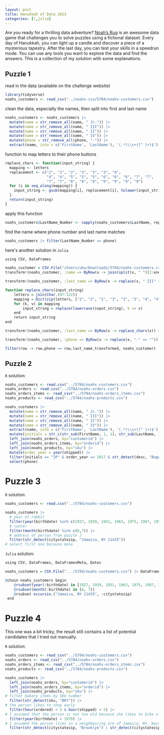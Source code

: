 ```yaml
---
layout: post
title: Hanukkah of Data 2023
categories: [r,julia]
---
```


Are you ready for a thrilling data adventure? [Noah’s Rug](https://hanukkah.bluebird.sh/5784/) is an awesome data game that challenges you to solve puzzles using a fictional dataset. Every day of Hanukkah, you can light up a candle and discover a piece of a mysterious tapestry. After the last day, you can test your skills in a speedrun mode. You can use any tools you want to explore the data and find the answers.
This is a collection of my solution with some explanations.

## Puzzle 1

read in the data (available on the challenge website)
```R
library(tidyverse)
noahs_customers <- read_csv("../noahs-csv/5784/noahs-customers.csv")
```

clean the data, especially the names, then split into first and last name
```R
noahs_customers <- noahs_customers |>
  mutate(name = str_remove_all(name, " Jr.")) |>
  mutate(name = str_remove_all(name, " III")) |>
  mutate(name = str_remove_all(name, " II")) |>
  mutate(name = str_remove_all(name, " IV")) |>
  mutate(phone = str_remove_all(phone, "-")) |>
  extract(name, into = c('FirstName', 'LastName'), '(.*)\\s+([^ ]+)$')
```

function to map letters to their phone buttons
```R
replace_chars <- function(input_string) {
  mapping <- letters
  replacement <- c("2", "2", "2", "3", "3", "3", "4", 
                   "4", "4", "5", "5", "5", "6", "6", "6", "7", "7", 
                   "7", "7", "8", "8", "8", "9", "9", "9", "9")
  for (i in seq_along(mapping)) {
    input_string <- gsub(mapping[i], replacement[i], tolower(input_string))
  }
  return(input_string)
}
```
apply this function
```R
noahs_customers$LastName_Number <- sapply(noahs_customers$LastName, replace_chars)
```
find the name where phone number and last name matches
```R
noahs_customers |> filter(LastName_Number == phone)
```

here's another solution in `Julia`

```R
using CSV, DataFrames

noahs_customer = CSV.File("/Users/ubu/Downloads/5784/noahs-customers.csv") |> DataFrame
transform!(noahs_customer, :name => ByRow(x -> join(split(x, " ")[2:end], " ")) => :last_name)

transform!(noahs_customer, :last_name => ByRow(x -> replace(x, " III" => "", " IV" => "", " Jr." => "")) => :last_name)

function replace_chars(input_string)
    letters = join(Char.(97:122))
    mapping = Dict(zip(letters, ["2", "2", "2", "3", "3", "3", "4", "4", "4", "5", "5", "5", "6", "6", "6", "7", "7", "7", "7", "8", "8", "8", "9", "9", "9", "9"]))
    for (k, v) in mapping
        input_string = replace(lowercase(input_string), k => v)
    end
    return input_string
end

transform!(noahs_customer, :last_name => ByRow(x -> replace_chars(x)) => :last_name_transformed)

transform!(noahs_customer, :phone => ByRow(x -> replace(x, "-" => "")) => :phone)

filter(row -> row.phone == row.last_name_transformed, noahs_customer)
```

## Puzzle 2
`R` solution:
```R
noahs_customers <- read.csv("../5784/noahs-customers.csv")
noahs_orders <- read.csv("../5784/noahs-orders.csv")
noahs_orders_items <- read_csv("../5784/noahs-orders_items.csv")
noahs_products <- read_csv("../5784/noahs-products.csv")

noahs_customers |>
  mutate(name = str_remove_all(name, " Jr.")) |>
  mutate(name = str_remove_all(name, " III")) |>
  mutate(name = str_remove_all(name, " II")) |>
  mutate(name = str_remove_all(name, " IV")) |>
  extract(name, into = c('FirstName', 'LastName'), '(.*)\\s+([^ ]+)$') |>
  mutate(initials = str_c(str_sub(FirstName, 1, 1), str_sub(LastName, 1, 1))) |>
  left_join(noahs_orders, by="customerid") |>
  left_join(noahs_orders_items, by="orderid") |>
  left_join(noahs_products, by="sku") |>
  mutate(order_year = year(shipped)) |>
  filter(initials == "JP" & order_year == 2017 & str_detect(desc, "Bagel")) |>
  select(phone)
```

# Puzzle 3

`R` solution:
```R
noahs_customers <- read.csv("../5784/noahs-customers.csv")

noahs_customers |>
  # year of rabbit
  filter(year(birthdate) %in% c(1927, 1939, 1951, 1963, 1975, 1987, 1999, 2011, 2023)) |>
  # cancer
  filter(month(birthdate) %in% c(6,7)) |>
  # address of person from puzzle 2
  filter(str_detect(citystatezip, "Jamaica, NY 11435"))
# select first one because male
```

`Julia` solution:
```R
using CSV, DataFrames, DataFramesMeta, Dates

noahs_customers = CSV.File(".../5784/noahs-customers.csv") |> DataFrame

@chain noahs_customers begin
    @rsubset(year(:birthdate) in [1927, 1939, 1951, 1963, 1975, 1987, 1999, 2011, 2023])
    @rsubset(month(:birthdate) in [6, 7])
    @rsubset occursin.("Jamaica, NY 11435", :citystatezip)
 end
```

# Puzzle 4

This one was a bit tricky, the result still contains a list of potential candidates that I tried out manually.

`R` solution:
```R
noahs_customers <- read_csv("../5784/noahs-customers.csv") 
noahs_orders <- read_csv("../5784/noahs-orders.csv") 
noahs_orders_items <- read_csv("../5784/noahs-orders_items.csv") 
noahs_products <- read_csv("../5784/noahs-products.csv") 

noahs_customers |>
  left_join(noahs_orders, by="customerid") |>
  left_join(noahs_orders_items, by="orderid") |>
  left_join(noahs_products, by="sku") |>
# filter bakery items by SKU number
  filter(str_detect(sku, "BKY")) |>
# the person likes to shop early
  filter(hour(ordered) < 5 & hour(shipped) < 5) |>
# I assumed that the person is not too old because she likes to bike a lot
  filter(year(birthdate) > 1970) |>
# I assumed the person lives in a neighbouring are of Jamaica, NY, because she biked there
  filter(str_detect(citystatezip, "Brooklyn") | str_detect(citystatezip, "Queens"))
```
